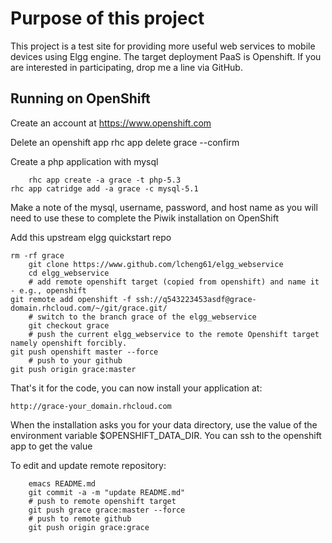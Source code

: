  Purpose of this project
=========================
 This project is a test site for providing more useful web services to mobile devices using Elgg engine. The target deployment PaaS is Openshift. If you are interested in participating, drop me a line via GitHub.


Running on OpenShift
--------------------

Create an account at https://www.openshift.com

Delete an openshift app
        rhc app delete grace --confirm

Create a php application with mysql

        rhc app create -a grace -t php-5.3
	rhc app catridge add -a grace -c mysql-5.1

Make a note of the mysql, username, password, and host name as you will need to use these to complete the Piwik installation on OpenShift

Add this upstream elgg quickstart repo

	rm -rf grace
        git clone https://www.github.com/lcheng61/elgg_webservice
        cd elgg_webservice
        # add remote openshift target (copied from openshift) and name it - e.g., openshift
	git remote add openshift -f ssh://q543223453asdf@grace-domain.rhcloud.com/~/git/grace.git/
        # switch to the branch grace of the elgg_webservice
        git checkout grace
        # push the current elgg_webservice to the remote Openshift target namely openshift forcibly.
	git push openshift master --force
        # push to your github
	git push origin grace:master

That's it for the code, you can now install your application at:

	http://grace-your_domain.rhcloud.com

When the installation asks you for your data directory, use the value of the
environment variable $OPENSHIFT_DATA_DIR. You can ssh to the openshift app to get the value

To edit and update remote repository:

        emacs README.md 
        git commit -a -m "update README.md"
        # push to remote openshift target
        git push grace grace:master --force
        # push to remote github
        git push origin grace:grace



